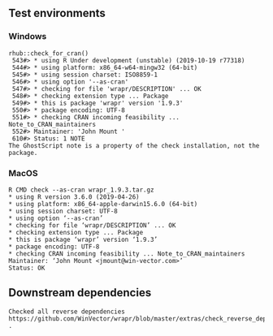 
## Test environments

### Windows

    rhub::check_for_cran()
     543#> * using R Under development (unstable) (2019-10-19 r77318)
     544#> * using platform: x86_64-w64-mingw32 (64-bit)
     545#> * using session charset: ISO8859-1
     546#> * using option '--as-cran'
     547#> * checking for file 'wrapr/DESCRIPTION' ... OK
     548#> * checking extension type ... Package
     549#> * this is package 'wrapr' version '1.9.3'
     550#> * package encoding: UTF-8
     551#> * checking CRAN incoming feasibility ... Note_to_CRAN_maintainers
     552#> Maintainer: 'John Mount '
     610#> Status: 1 NOTE
    The GhostScript note is a property of the check installation, not the package.
 
### MacOS

    R CMD check --as-cran wrapr_1.9.3.tar.gz 
    * using R version 3.6.0 (2019-04-26)
    * using platform: x86_64-apple-darwin15.6.0 (64-bit)
    * using session charset: UTF-8
    * using option ‘--as-cran’
    * checking for file ‘wrapr/DESCRIPTION’ ... OK
    * checking extension type ... Package
    * this is package ‘wrapr’ version ‘1.9.3’
    * package encoding: UTF-8
    * checking CRAN incoming feasibility ... Note_to_CRAN_maintainers
    Maintainer: ‘John Mount <jmount@win-vector.com>’
    Status: OK


## Downstream dependencies

    Checked all reverse dependencies https://github.com/WinVector/wrapr/blob/master/extras/check_reverse_dependencies.md .
